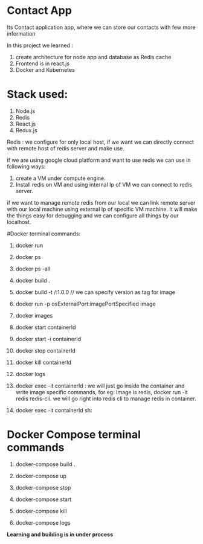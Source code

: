 # Contact App

Its Contact application app, where we can store our contacts with few more information

In this project we learned :
1. create architecture for node app and database as Redis cache
2. Frontend is in react.js
3. Docker and Kubernetes

# Stack used:
1. Node.js
2. Redis
3. React.js
4. Redux.js

Redis : we configure for only local host, if we want we can directly connect with remote host of redis server and make use.

if we are using google cloud platform and want to use redis we can use in following ways:
1. create a VM under compute engine.
2. Install redis on VM and using internal Ip of VM we can connect to redis server.

if we want to manage remote redis from our local we can link remote server with our local machine using external Ip of specific VM machine.
It will make the things easy for debugging and we can configure all things by our localhost.


#Docker terminal commands:
1.  docker run

2.  docker ps 

3.  docker ps -all

4.  docker build .

5.  docker build -t <user-name>/<project-name>:1.0.0 // we can specify version as tag for image

6.  docker run -p osExternalPort:imagePortSpecified image 

7.  docker images

8.  docker start containerId

9.  docker start -i containerId

10. docker stop containerId

11. docker kill containerId

12. docker logs

13. docker exec -it containerId <image specific command>: we will just go inside the container and write image specific commands, for eg: Image is redis, docker run -it redis redis-cli. we will go right into redis cli to manage redis in container.

14. docker exec -it containerId sh:


# Docker Compose terminal commands
1. docker-compose build .

2. docker-compose up

3. docker-compose stop

4. docker-compose start

5. docker-compose kill

6. docker-compose logs





**Learning and building is in under process**

